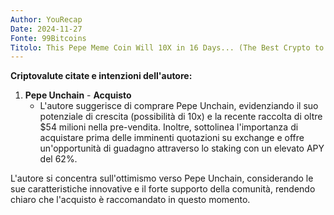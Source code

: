 ```yaml
---
Author: YouRecap
Date: 2024-11-27
Fonte: 99Bitcoins
Titolo: This Pepe Meme Coin Will 10X in 16 Days... (The Best Crypto to Buy Now?!)
---
```


**Criptovalute citate e intenzioni dell'autore:**

1. **Pepe Unchain** - **Acquisto**
   - L'autore suggerisce di comprare Pepe Unchain, evidenziando il suo potenziale di crescita (possibilità di 10x) e la recente raccolta di oltre $54 milioni nella pre-vendita. Inoltre, sottolinea l'importanza di acquistare prima delle imminenti quotazioni su exchange e offre un'opportunità di guadagno attraverso lo staking con un elevato APY del 62%.

L'autore si concentra sull'ottimismo verso Pepe Unchain, considerando le sue caratteristiche innovative e il forte supporto della comunità, rendendo chiaro che l'acquisto è raccomandato in questo momento.
